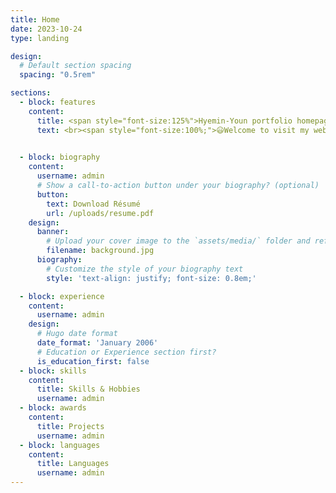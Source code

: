 ```yaml
---
title: Home
date: 2023-10-24
type: landing

design:
  # Default section spacing
  spacing: "0.5rem"

sections:
  - block: features
    content:
      title: <span style="font-size:125%">Hyemin-Youn portfolio homepage</span>
      text: <br><span style="font-size:100%;">😃Welcome to visit my website. Feel free to browse.  </span>

        
  - block: biography
    content:
      username: admin
      # Show a call-to-action button under your biography? (optional)
      button:
        text: Download Résumé
        url: /uploads/resume.pdf
    design:
      banner:
        # Upload your cover image to the `assets/media/` folder and reference it here
        filename: background.jpg
      biography:
        # Customize the style of your biography text
        style: 'text-align: justify; font-size: 0.8em;'

  - block: experience
    content:
      username: admin
    design:
      # Hugo date format
      date_format: 'January 2006'
      # Education or Experience section first?
      is_education_first: false
  - block: skills
    content:
      title: Skills & Hobbies
      username: admin
  - block: awards
    content:
      title: Projects
      username: admin
  - block: languages
    content:
      title: Languages
      username: admin
---
```

